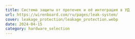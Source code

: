 ```yaml
---
title: Система защиты от протечек и её интеграция в УД
url: https://wirenboard.com/ru/pages/leak-system/
cover: leakage_protection/leakage_protection.webp
date: 2024-04-15
category: hardware_selection
---
```

